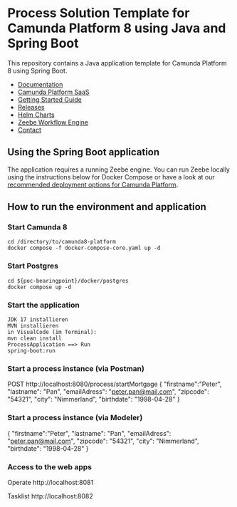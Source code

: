 
# Process Solution Template for Camunda Platform 8 using Java and Spring Boot

This repository contains a Java application template for Camunda Platform 8 using Spring Boot.

- [Documentation](https://docs.camunda.io)
- [Camunda Platform SaaS](https://camunda.io)
- [Getting Started Guide](https://github.com/camunda/camunda-platform-get-started)
- [Releases](https://github.com/camunda/camunda-platform/releases)
- [Helm Charts](https://helm.camunda.io/)
- [Zeebe Workflow Engine](https://github.com/camunda/zeebe)
- [Contact](https://docs.camunda.io/contact/)

## Using the Spring Boot application

The application requires a running Zeebe engine.
You can run Zeebe locally using the instructions below for Docker Compose
or have a look at our
[recommended deployment options for Camunda Platform](https://docs.camunda.io/docs/self-managed/platform-deployment/#deployment-recommendation.).



## How to run the environment and application
### Start Camunda 8
    cd /directory/to/camunda8-platform
    docker compose -f docker-compose-core.yaml up -d

### Start Postgres
    cd ${poc-bearingpoint}/docker/postgres
    docker compose up -d

### Start the application
    JDK 17 installieren
    MVN installieren
    in VisualCode (im Terminal): 
    mvn clean install
    ProcessApplication ==> Run
    spring-boot:run

### Start a process instance (via Postman)
   POST http://localhost:8080/process/startMortgage
   {
    "firstname":"Peter",
    "lastname": "Pan",
    "emailAdress": "peter.pan@mail.com",
    "zipcode": "54321",
    "city": "Nimmerland",
    "birthdate": "1998-04-28"
   }

### Start a process instance (via Modeler)
   {
    "firstname":"Peter",
    "lastname": "Pan",
    "emailAdress": "peter.pan@mail.com",
    "zipcode": "54321",
    "city": "Nimmerland",
    "birthdate": "1998-04-28"
   }

### Access to the web apps
   Operate
   http://localhost:8081

   Tasklist
   http://localhost:8082
